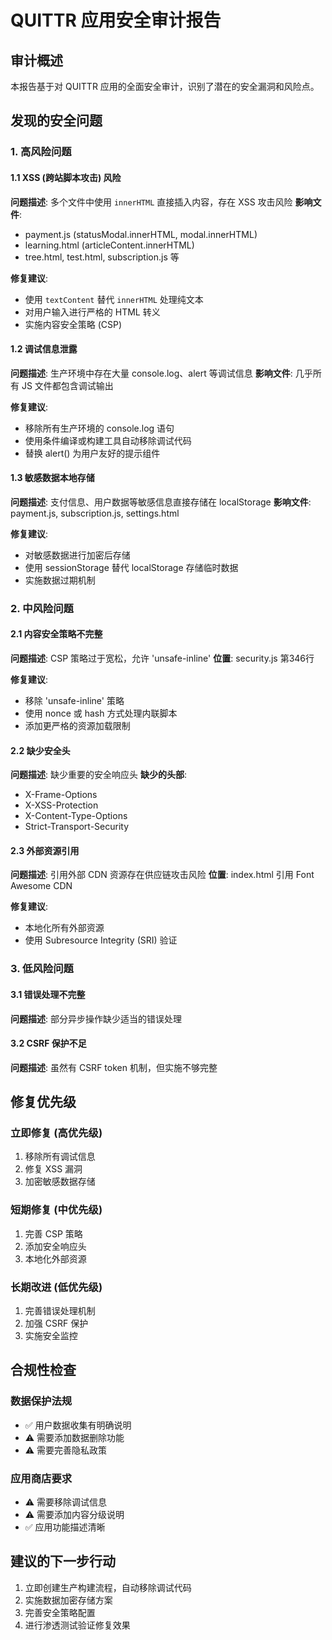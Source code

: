﻿# QUITTR 应用安全审计报告

## 审计概述
本报告基于对 QUITTR 应用的全面安全审计，识别了潜在的安全漏洞和风险点。

## 发现的安全问题

### 1. 高风险问题

#### 1.1 XSS (跨站脚本攻击) 风险
**问题描述**: 多个文件中使用 `innerHTML` 直接插入内容，存在 XSS 攻击风险
**影响文件**:
- payment.js (statusModal.innerHTML, modal.innerHTML)
- learning.html (articleContent.innerHTML)
- tree.html, test.html, subscription.js 等

**修复建议**:
- 使用 `textContent` 替代 `innerHTML` 处理纯文本
- 对用户输入进行严格的 HTML 转义
- 实施内容安全策略 (CSP)

#### 1.2 调试信息泄露
**问题描述**: 生产环境中存在大量 console.log、alert 等调试信息
**影响文件**: 几乎所有 JS 文件都包含调试输出

**修复建议**:
- 移除所有生产环境的 console.log 语句
- 使用条件编译或构建工具自动移除调试代码
- 替换 alert() 为用户友好的提示组件

#### 1.3 敏感数据本地存储
**问题描述**: 支付信息、用户数据等敏感信息直接存储在 localStorage
**影响文件**: payment.js, subscription.js, settings.html

**修复建议**:
- 对敏感数据进行加密后存储
- 使用 sessionStorage 替代 localStorage 存储临时数据
- 实施数据过期机制

### 2. 中风险问题

#### 2.1 内容安全策略不完整
**问题描述**: CSP 策略过于宽松，允许 'unsafe-inline'
**位置**: security.js 第346行

**修复建议**:
- 移除 'unsafe-inline' 策略
- 使用 nonce 或 hash 方式处理内联脚本
- 添加更严格的资源加载限制

#### 2.2 缺少安全头
**问题描述**: 缺少重要的安全响应头
**缺少的头部**:
- X-Frame-Options
- X-XSS-Protection
- X-Content-Type-Options
- Strict-Transport-Security

#### 2.3 外部资源引用
**问题描述**: 引用外部 CDN 资源存在供应链攻击风险
**位置**: index.html 引用 Font Awesome CDN

**修复建议**:
- 本地化所有外部资源
- 使用 Subresource Integrity (SRI) 验证

### 3. 低风险问题

#### 3.1 错误处理不完整
**问题描述**: 部分异步操作缺少适当的错误处理

#### 3.2 CSRF 保护不足
**问题描述**: 虽然有 CSRF token 机制，但实施不够完整

## 修复优先级

### 立即修复 (高优先级)
1. 移除所有调试信息
2. 修复 XSS 漏洞
3. 加密敏感数据存储

### 短期修复 (中优先级)
1. 完善 CSP 策略
2. 添加安全响应头
3. 本地化外部资源

### 长期改进 (低优先级)
1. 完善错误处理机制
2. 加强 CSRF 保护
3. 实施安全监控

## 合规性检查

### 数据保护法规
- ✅ 用户数据收集有明确说明
- ⚠️ 需要添加数据删除功能
- ⚠️ 需要完善隐私政策

### 应用商店要求
- ⚠️ 需要移除调试信息
- ⚠️ 需要添加内容分级说明
- ✅ 应用功能描述清晰

## 建议的下一步行动
1. 立即创建生产构建流程，自动移除调试代码
2. 实施数据加密存储方案
3. 完善安全策略配置
4. 进行渗透测试验证修复效果
